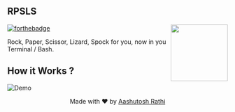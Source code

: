 ## RPSLS
[<img src="https://upload.wikimedia.org/wikipedia/commons/thumb/a/ad/Pierre_ciseaux_feuille_l%C3%A9zard_spock_aligned.svg/2000px-Pierre_ciseaux_feuille_l%C3%A9zard_spock_aligned.svg.png" align="right" width="130">](#)
[![forthebadge](http://forthebadge.com/images/badges/made-with-python.svg)](http://forthebadge.com)

Rock, Paper, Scissor, Lizard, Spock for you, now in you Terminal / Bash.  


## How it Works ?
![Demo](#)


<p align="center"> Made with ❤ by <a href="https://github.com/aashutoshrathi">Aashutosh Rathi</a></p>
